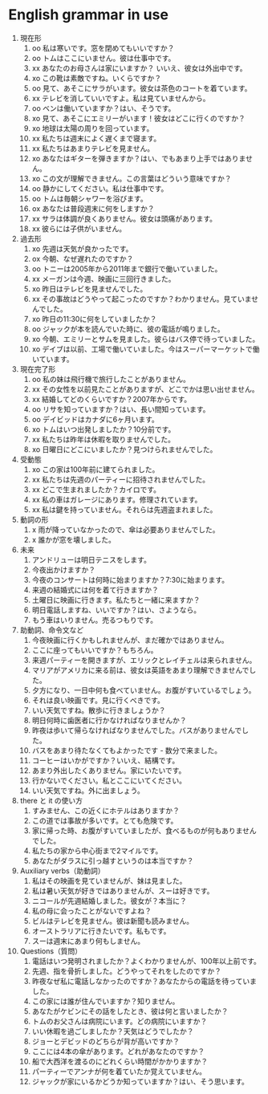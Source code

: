 # English grammar in use

1. 現在形
    1. oo 私は寒いです。窓を閉めてもいいですか？
    2. oo トムはここにいません。彼は仕事中です。
    3. xx あなたのお母さんは家にいますか？ いいえ、彼女は外出中です。
    4. xo この靴は素敵ですね。いくらですか？
    5. oo 見て、あそこにサラがいます。彼女は茶色のコートを着ています。
    6. xx テレビを消していいですよ。私は見ていませんから。
    7. oo ベンは働いていますか？はい、そうです。
    8. xo 見て、あそこにエミリーがいます！彼女はどこに行くのですか？
    9. xo 地球は太陽の周りを回っています。
    10. xx 私たちは週末によく遅くまで寝ます。
    11. xx 私たちはあまりテレビを見ません。
    12. xo あなたはギターを弾きますか？はい、でもあまり上手ではありません。
    13. xo この文が理解できません。この言葉はどういう意味ですか？
    14. oo 静かにしてください。私は仕事中です。
    15. oo トムは毎朝シャワーを浴びます。
    16. ox あなたは普段週末に何をしますか？
    17. xx サラは体調が良くありません。彼女は頭痛があります。
    18. xx 彼らには子供がいません。
2. 過去形
    1. xo 先週は天気が良かったです。
    2. ox 今朝、なぜ遅れたのですか？
    3. oo トニーは2005年から2011年まで銀行で働いていました。
    4. xx メーガンは今週、映画に三回行きました。
    5. xo 昨日はテレビを見ませんでした。
    6. xx その事故はどうやって起こったのですか？わかりません。見ていませんでした。
    7. xo 昨日の11:30に何をしていましたか？
    8. oo ジャックが本を読んでいた時に、彼の電話が鳴りました。
    9. xo 今朝、エミリーとサムを見ました。彼らはバス停で待っていました。
    10. xo デイブは以前、工場で働いていました。今はスーパーマーケットで働いています。
3. 現在完了形
    1. oo 私の妹は飛行機で旅行したことがありません。
    2. xx その女性を以前見たことがありますが、どこでかは思い出せません。
    3. xx 結婚してどのくらいですか？2007年からです。
    4. oo リサを知っていますか？はい、長い間知っています。
    5. oo デイビッドはカナダに6ヶ月います。
    6. xo トムはいつ出発しましたか？10分前です。
    7. xx 私たちは昨年は休暇を取りませんでした。
    8. xo 日曜日にどこにいましたか？見つけられませんでした。
4. 受動態
    1. xo この家は100年前に建てられました。
    2. xx 私たちは先週のパーティーに招待されませんでした。
    3. xx どこで生まれましたか？カイロです。
    4. xx 私の車はガレージにあります。修理されています。
    5. xx 私は鍵を持っていません。それらは先週盗まれました。
5. 動詞の形
    1. x 雨が降っていなかったので、傘は必要ありませんでした。
    2. x 誰かが窓を壊しました。
6. 未来
    1. アンドリューは明日テニスをします。
    2. 今夜出かけますか？
    3. 今夜のコンサートは何時に始まりますか？7:30に始まります。
    4. 来週の結婚式には何を着て行きますか？
    5. 土曜日に映画に行きます。私たちと一緒に来ますか？
    6. 明日電話しますね、いいですか？はい、さようなら。
    7. もう車はいりません。売るつもりです。
7. 助動詞、命令文など
    1. 今夜映画に行くかもしれませんが、まだ確かではありません。
    2. ここに座ってもいいですか？もちろん。
    3. 来週パーティーを開きますが、エリックとレイチェルは来られません。
    4. マリアがアメリカに来る前は、彼女は英語をあまり理解できませんでした。
    5. 夕方になり、一日中何も食べていません。お腹がすいているでしょう。
    6. それは良い映画です。見に行くべきです。
    7. いい天気ですね。散歩に行きましょうか？
    8. 明日何時に歯医者に行かなければなりませんか？
    9. 昨夜は歩いて帰らなければなりませんでした。バスがありませんでした。
    10. バスをあまり待たなくてもよかったです - 数分で来ました。
    11. コーヒーはいかがですか？いいえ、結構です。
    12. あまり外出したくありません。家にいたいです。
    13. 行かないでください。私とここにいてください。
    14. いい天気ですね。外に出ましょう。
8. there と it の使い方
    1. すみません、この近くにホテルはありますか？
    2. この道では事故が多いです。とても危険です。
    3. 家に帰った時、お腹がすいていましたが、食べるものが何もありませんでした。
    4. 私たちの家から中心街まで2マイルです。
    5. あなたがダラスに引っ越すというのは本当ですか？
9. Auxiliary verbs（助動詞）
    1. 私はその映画を見ていませんが、妹は見ました。
    2. 私は暑い天気が好きではありませんが、スーは好きです。
    3. ニコールが先週結婚しました。彼女が？本当に？
    4. 私の母に会ったことがないですよね？
    5. ビルはテレビを見ません。彼は新聞も読みません。
    6. オーストラリアに行きたいです。私もです。
    7. スーは週末にあまり何もしません。
10. Questions（質問）
    1. 電話はいつ発明されましたか？よくわかりませんが、100年以上前です。
    2. 先週、指を骨折しました。どうやってそれをしたのですか？
    3. 昨夜なぜ私に電話しなかったのですか？あなたからの電話を待っていました。
    4. この家には誰が住んでいますか？知りません。
    5. あなたがケビンにその話をしたとき、彼は何と言いましたか？
    6. トムのお父さんは病院にいます。どの病院にいますか？
    7. いい休暇を過ごしましたか？天気はどうでしたか？
    8. ジョーとデビッドのどちらが背が高いですか？
    9. ここには4本の傘があります。どれがあなたのですか？
    10. 船で大西洋を渡るのにどれくらい時間がかかりますか？
    11. パーティーでアンナが何を着ていたか覚えていません。
    12. ジャックが家にいるかどうか知っていますか？はい、そう思います。
